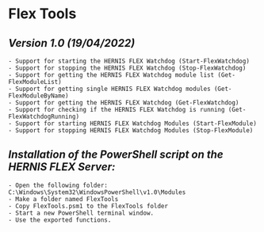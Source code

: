 # Flex Tools

*Version 1.0 (19/04/2022)*
-------------------------------------------------------------------------------------------------------
    - Support for starting the HERNIS FLEX Watchdog (Start-FlexWatchdog)
    - Support for stopping the HERNIS FLEX Watchdog (Stop-FlexWatchdog)
    - Support for getting the HERNIS FLEX Watchdog module list (Get-FlexModuleList)
    - Support for getting single HERNIS FLEX Watchdog modules (Get-FlexModuleByName)
    - Support for getting the HERNIS FLEX Watchdog (Get-FlexWatchdog)
    - Support for checking if the HERNIS FLEX Watchdog is running (Get-FlexWatchdogRunning)
    - Support for starting HERNIS FLEX Watchdog Modules (Start-FlexModule)
    - Support for stopping HERNIS FLEX Watchdog Modules (Stop-FlexModule)
 

*Installation of the PowerShell script on the HERNIS FLEX Server:*
-------------------------------------------------------------------------------------------------------
    - Open the following folder: C:\Windows\System32\WindowsPowerShell\v1.0\Modules
    - Make a folder named FlexTools
    - Copy FlexTools.psm1 to the FlexTools folder
    - Start a new PowerShell terminal window.
    - Use the exported functions.
